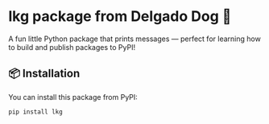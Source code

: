 # lkg package from Delgado Dog 🐶

A fun little Python package that prints messages — perfect for learning how to build and publish packages to PyPI!

## 📦 Installation

You can install this package from PyPI:

```bash
pip install lkg
